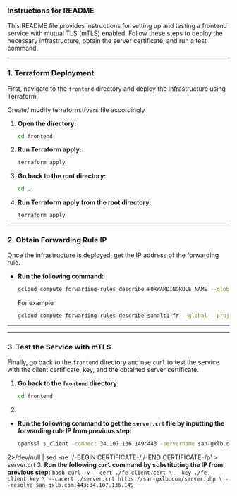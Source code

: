 ### Instructions for README

This README file provides instructions for setting up and testing a frontend service with mutual TLS (mTLS) enabled. Follow these steps to deploy the necessary infrastructure, obtain the server certificate, and run a test command.

-----

### 1\. Terraform Deployment

First, navigate to the `frontend` directory and deploy the infrastructure using Terraform.

Create/ modify terraform.tfvars file accordingly

1.  **Open the directory:**
    ```bash
    cd frontend
    ```
2.  **Run Terraform apply:**
    ```bash
    terraform apply
    ```
3.  **Go back to the root directory:**
    ```bash
    cd ..
    ```
4.  **Run Terraform apply from the root directory:**
    ```bash
    terraform apply
    ```

-----

### 2\. Obtain Forwarding Rule IP

Once the infrastructure is deployed, get the IP address of the forwarding rule.

  * **Run the following command:**
    ```bash
    gcloud compute forwarding-rules describe FORWARDINGRULE_NAME --global --project=PROJECT_ID
    ```
    For example
    ```bash
    gcloud compute forwarding-rules describe sanalt1-fr --global --project=santest-1
    ```
-----

-----

### 3\. Test the Service with mTLS

Finally, go back to the `frontend` directory and use `curl` to test the service with the client certificate, key, and the obtained server certificate.

1.  **Go back to the `frontend` directory:**
    ```bash
    cd frontend
    ```
2. 
 * **Run the following command to get the `server.crt` file by inputting the forwarding rule IP from previous step:**
    ```bash
    openssl s_client -connect 34.107.136.149:443 -servername san-gxlb.com -showcerts </dev/null \
  2>/dev/null | sed -ne '/-BEGIN CERTIFICATE-/,/-END CERTIFICATE-/p' > server.crt
3.  **Run the following `curl` command by substituting the IP from previous step:**
    ```bash
    curl -v --cert ./fe-client.cert \
        --key ./fe-client.key \
        --cacert ./server.crt https://san-gxlb.com/server.php \
        --resolve san-gxlb.com:443:34.107.136.149
    ```